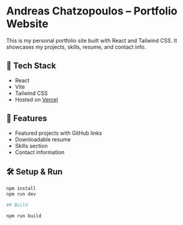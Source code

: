 # Andreas Chatzopoulos – Portfolio Website

This is my personal portfolio site built with React and Tailwind CSS. It showcases my projects, skills, resume, and contact info.

## 🚀 Tech Stack

- React
- Vite
- Tailwind CSS
- Hosted on [Vercel](https://vercel.com)

## 📁 Features

- Featured projects with GitHub links
- Downloadable resume
- Skills section
- Contact information

## 🛠️ Setup & Run

```bash
npm install
npm run dev

## Build

npm run build
